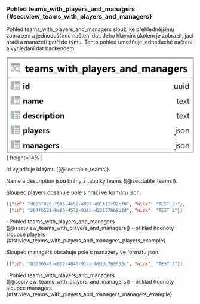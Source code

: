 
### Pohled teams_with_players_and_managers {#sec:view_teams_with_players_and_managers}

Pohled teams_with_players_and_managers slouží ke přehlednějšímu zobrazení a jednoduššímu načtení dat.
Jeho hlavním úkolem je zobrazit, jací hráči a manažeři patří do týmu.
Tento pohled umožňuje jednoduché načtení a vyhledání dat backendem.

![Pohled teams_with_players_and_managers](../../../../pictures/databaze/views/teams_with_players_and_managers.png){ height=14% }

Id vyjadřuje id týmu ([@sec:table_teams]).

Name a description jsou brány z tabulky teams ([@sec:table_teams]).

Sloupec players obsahuje pole s hráči ve formátu json.

```{.json .linenos}
[{"id": "d685f026-f505-4e59-a927-e91f11f92cf0", "nick": "TEST :)"}, 
 {"id": "264fb521-ba85-4572-931b-d22157b69b2d", "nick": "TEST 2"}]
```

: Pohled teams_with_players_and_managers ([@sec:view_teams_with_players_and_managers]) - příklad hodnoty sloupce players {#lst:view_teams_with_players_and_managers_players_example}

Sloupec managers obsahuje pole s manažery ve formátu json.

```{.json .linenos}
[{"id": "83230549-e822-484f-91ce-b93dd789633c", "nick": "TEST 3"}]
```

: Pohled teams_with_players_and_managers ([@sec:view_teams_with_players_and_managers]) - příklad hodnoty sloupce managers {#lst:view_teams_with_players_and_managers_managers_example}

